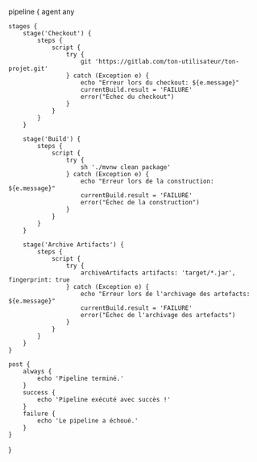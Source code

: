 pipeline {
    agent any

    stages {
        stage('Checkout') {
            steps {
                script {
                    try {
                        git 'https://gitlab.com/ton-utilisateur/ton-projet.git'
                    } catch (Exception e) {
                        echo "Erreur lors du checkout: ${e.message}"
                        currentBuild.result = 'FAILURE'
                        error("Échec du checkout")
                    }
                }
            }
        }

        stage('Build') {
            steps {
                script {
                    try {
                        sh './mvnw clean package'
                    } catch (Exception e) {
                        echo "Erreur lors de la construction: ${e.message}"
                        currentBuild.result = 'FAILURE'
                        error("Échec de la construction")
                    }
                }
            }
        }

        stage('Archive Artifacts') {
            steps {
                script {
                    try {
                        archiveArtifacts artifacts: 'target/*.jar', fingerprint: true
                    } catch (Exception e) {
                        echo "Erreur lors de l'archivage des artefacts: ${e.message}"
                        currentBuild.result = 'FAILURE'
                        error("Échec de l'archivage des artefacts")
                    }
                }
            }
        }
    }

    post {
        always {
            echo 'Pipeline terminé.'
        }
        success {
            echo 'Pipeline exécuté avec succès !'
        }
        failure {
            echo 'Le pipeline a échoué.'
        }
    }
}
